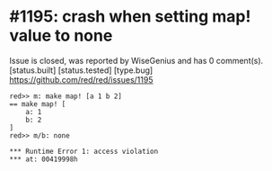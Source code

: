 
#1195: crash when setting map! value to none
================================================================================
Issue is closed, was reported by WiseGenius and has 0 comment(s).
[status.built] [status.tested] [type.bug]
<https://github.com/red/red/issues/1195>

```
red>> m: make map! [a 1 b 2]
== make map! [
    a: 1
    b: 2
]
red>> m/b: none

*** Runtime Error 1: access violation
*** at: 00419998h
```



